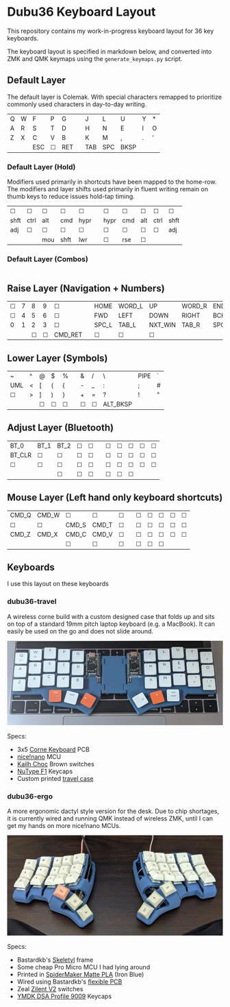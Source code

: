 # Dubu36 Keyboard Layout

This repository contains my work-in-progress keyboard layout for 36 key keyboards.

The keyboard layout is specified in markdown below, and converted into ZMK and QMK
keymaps using the `generate_keymaps.py` script.

## Default Layer

The default layer is Colemak. With special characters remapped to prioritize
commonly used characters in day-to-day writing.

|     |     |     |     |     |     |     |     |      |     |     |
| --- | --- | --- | --- | --- | --- | --- | --- | ---- | --- | --- |
| Q   | W   | F   | P   | G   |     | J   | L   | U    | Y   | \*  |
| A   | R   | S   | T   | D   |     | H   | N   | E    | I   | O   |
| Z   | X   | C   | V   | B   |     | K   | M   | ,    | .   | '   |
|     |     | ESC | ☐   | RET |     | TAB | SPC | BKSP |     |     |

### Default Layer (Hold)

Modifiers used primarily in shortcuts have been mapped to the home-row.
The modifiers and layer shifts used primarily in fluent writing remain
on thumb keys to reduce issues hold-tap timing.

|      |      |     |      |      |     |      |     |     |      |      |
| ---- | ---- | --- | ---- | ---- | --- | ---- | --- | --- | ---- | ---- |
| ☐    | ☐    | ☐   | ☐    | ☐    |     | ☐    | ☐   | ☐   | ☐    | ☐    |
| shft | ctrl | alt | cmd  | hypr |     | hypr | cmd | alt | ctrl | shft |
| adj  | ☐    | ☐   | ☐    | ☐    |     | ☐    | ☐   | ☐   | ☐    | adj  |
|      |      | mou | shft | lwr  |     | ☐    | rse | ☐   |      |      |

### Default Layer (Combos)

|     |     |     |     |
| --- | --- | --- | --- |

## Raise Layer (Navigation + Numbers)

|     |     |     |     |         |     |       |        |         |        |       |
| --- | --- | --- | --- | ------- | --- | ----- | ------ | ------- | ------ | ----- |
| ☐   | 7   | 8   | 9   | ☐       |     | HOME  | WORD_L | UP      | WORD_R | END   |
| ☐   | 4   | 5   | 6   | ☐       |     | FWD   | LEFT   | DOWN    | RIGHT  | BCK   |
| 0   | 1   | 2   | 3   | ☐       |     | SPC_L | TAB_L  | NXT_WIN | TAB_R  | SPC_R |
|     |     | ☐   | ☐   | CMD_RET |     | ☐     | ☐      | ☐       |        |       |

## Lower Layer (Symbols)

|     |     |     |     |     |     |     |     |          |      |     |
| --- | --- | --- | --- | --- | --- | --- | --- | -------- | ---- | --- |
| ~   | ^   | @   | $   | %   |     | &   | /   | \        | PIPE | `   |
| UML | <   | [   | (   | {   |     | -   | \_  | :        | ;    | #   |
| ☐   | >   | ]   | )   | }   |     | +   | =   | ?        | !    | "   |
|     |     | ☐   | ☐   | ☐   |     | ☐   | ☐   | ALT_BKSP |      |     |

## Adjust Layer (Bluetooth)

|        |      |      |     |     |     |     |     |     |     |     |
| ------ | ---- | ---- | --- | --- | --- | --- | --- | --- | --- | --- |
| BT_0   | BT_1 | BT_2 | ☐   | ☐   |     | ☐   | ☐   | ☐   | ☐   | ☐   |
| BT_CLR | ☐    | ☐    | ☐   | ☐   |     | ☐   | ☐   | ☐   | ☐   | ☐   |
| ☐      | ☐    | ☐    | ☐   | ☐   |     | ☐   | ☐   | ☐   | ☐   | ☐   |
|        |      | ☐    | ☐   | ☐   |     | ☐   | ☐   | ☐   |     |     |

## Mouse Layer (Left hand only keyboard shortcuts)

|       |       |       |       |     |     |     |     |     |     |     |
| ----- | ----- | ----- | ----- | --- | --- | --- | --- | --- | --- | --- |
| CMD_Q | CMD_W | ☐     | ☐     | ☐   |     | ☐   | ☐   | ☐   | ☐   | ☐   |
| ☐     | ☐     | CMD_S | CMD_T | ☐   |     | ☐   | ☐   | ☐   | ☐   | ☐   |
| CMD_Z | CMD_X | CMD_C | CMD_V | ☐   |     | ☐   | ☐   | ☐   | ☐   | ☐   |
|       |       | ☐     | ☐     | ☐   |     | ☐   | ☐   | ☐   |     |     |


## Keyboards

I use this layout on these keyboards

### dubu36-travel

A wireless corne build with a custom designed case that folds up and sits on top of a
standard 19mm pitch laptop keyboard (e.g. a MacBook). It can easily be used on the go
and does not slide around.

![dubu36-travel picture](dubu36-travel/dubu36-travel.jpg)

Specs:

- 3x5 [Corne Keyboard](https://github.com/foostan/crkbd) PCB
- [nice!nano](https://nicekeyboards.com/nice-nano/) MCU
- [Kailh Choc](https://mkultra.click/choc-switches) Brown switches
- [NuType F1](https://nuphy.com/collections/shop/products/nutype-f1-aw20-late-summer-night-ver-keycaps) Keycaps
- Custom printed [travel case](dubu36-travel/case)

### dubu36-ergo

A more ergonomic dactyl style version for the desk. Due to chip shortages, it is
currently wired and running QMK instead of wireless ZMK, until I can get my hands on more
nice!nano MCUs.

![dubu36-ergo](dubu36-ergo/dubu36-ergo.jpg)

Specs:

- Bastardkb's [Skeletyl](https://github.com/Bastardkb/Skeletyl) frame
- Some cheap Pro Micro MCU I had lying around
- Printed in [SpiderMaker Matte PLA](https://www.amazon.com/SPIDER-MAKER-Matte-Printer-Filament/dp/B07HWNK53C?th=1) (Iron Blue)
- Wired using Bastardkb's [flexible PCB](https://bastardkb.com/product/flexible-pcb/)
- Zeal [Zilent V2](https://zealpc.net/products/zilent?variant=5894832324646) switches
- [YMDK DSA Profile 9009](https://kbdfans.com/products/dsa-9009-keycaps-set) Keycaps
